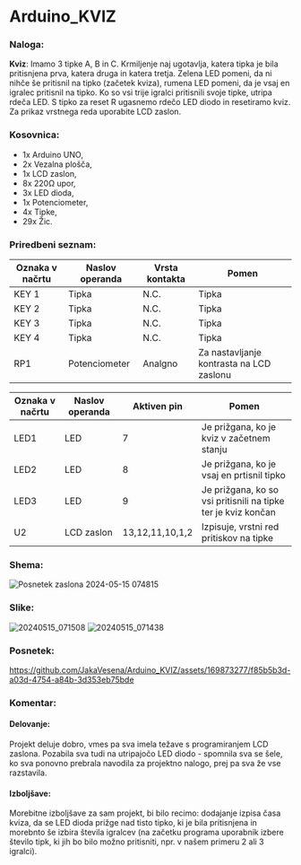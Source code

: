 # Arduino_KVIZ

### Naloga:
**Kviz**: Imamo 3 tipke A, B in C. Krmiljenje naj ugotavlja, katera tipka je bila pritisnjena prva, katera druga in katera tretja. Zelena LED pomeni, da ni nihče še pritisnil na tipko (začetek kviza), rumena LED pomeni, da je vsaj en igralec pritisnil na tipko. Ko so vsi trije igralci pritisnili svoje tipke, utripa rdeča LED. S tipko za reset R ugasnemo rdečo LED diodo in resetiramo kviz. Za prikaz vrstnega reda uporabite LCD zaslon.

### Kosovnica:
* 1x Arduino UNO,
* 2x Vezalna plošča,
* 1x LCD zaslon,
* 8x 220Ω upor,
* 3x LED dioda,
* 1x Potenciometer,
* 4x Tipke,
* 29x Žic.

### Priredbeni seznam:
| Oznaka v načrtu | Naslov operanda | Vrsta kontakta | Pomen |
| --------------- | --------------- | -------------- | ----- |
| KEY 1 | Tipka | N.C. | Tipka | Tipka, ki jo pritisnejo na kvizih za zaporedno odgovarjanje na uprašanja |
| KEY 2 | Tipka | N.C. | Tipka | Tipka, ki jo pritisnejo na kvizih za zaporedno odgovarjanje na uprašanja |
| KEY 3 | Tipka | N.C. | Tipka | Tipka, ki jo pritisnejo na kvizih za zaporedno odgovarjanje na uprašanja |
| KEY 4 | Tipka | N.C. | Tipka | Tipka, za resetiranje kviza |
| RP1 | Potenciometer | Analgno | Za nastavljanje kontrasta na LCD zaslonu |

| Oznaka v načrtu | Naslov operanda | Aktiven pin | Pomen |
| --------------- | --------------- | ------ | ----- |
| LED1 | LED | 7 | Je prižgana, ko je kviz v začetnem stanju |
| LED2 | LED | 8 | Je prižgana, ko je vsaj en prtisnil tipko |
| LED3 | LED | 9 | Je prižgana, ko so vsi pritisnili na tipke ter je kviz končan |
| U2 | LCD zaslon | 13,12,11,10,1,2 | Izpisuje, vrstni red pritiskov na tipke |


### Shema:
![Posnetek zaslona 2024-05-15 074815](https://github.com/JakaVesena/Arduino_KVIZ/assets/169873277/7227128b-3e6e-40a8-af63-0942e5e672a2)

### Slike:
![20240515_071508](https://github.com/JakaVesena/Arduino_KVIZ/assets/169873277/b96fea9c-afad-448d-8d80-03f01fe759c9)
![20240515_071438](https://github.com/JakaVesena/Arduino_KVIZ/assets/169873277/edf0e6e7-2d0c-4fe0-a12e-291734dd072c)

### Posnetek:
https://github.com/JakaVesena/Arduino_KVIZ/assets/169873277/f85b5b3d-a03d-4754-a84b-3d353eb75bde



### Komentar:
#### Delovanje:
Projekt deluje dobro, vmes pa sva imela težave s programiranjem LCD zaslona. Pozabila sva tudi na utripajočo LED diodo - spomnila sva se šele, ko sva ponovno prebrala navodila za projektno nalogo, prej pa sva že vse razstavila.
#### Izboljšave:
Morebitne izboljšave za sam projekt, bi bilo recimo: dodajanje izpisa časa kviza, da se LED dioda prižge nad tisto tipko, ki je bila pritisnjena in morebnto še izbira števila igralcev (na začetku  programa uporabnik izbere število tipk, ki jih bo bilo možno pritisniti, npr. v našem primeru 2 ali 3 igralci).
